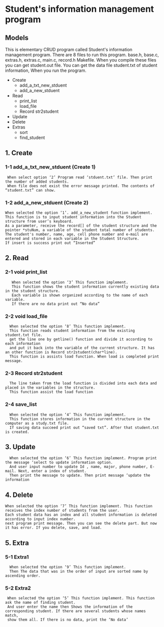Student's information management program
========================================
Models
------

This is elementary CRUD program called Student's information management program.
There are 8 files to run this program. base.h, base.c, extras.h, extras.c, main.c, record.h Makefile.
When you compile these files you can get student.out file.
You can get the data file student.txt of student information, When you run the program.

* Create
   - add_a_txt_new_stduent
   - add_a_new_stduent
* Read
   - print_list
   - load_file
   - Record str2student 
* Update
* Delete
* Extras
   - sort
   - find_student

## 1. Create
### 1-1 add_a_txt_new_stduent (Create 1)

     When select option ‘2’ Program read ‘stduent.txt’ file. Then print the number of added students.
     When file does not exist the error message printed. The contents of “student.txt” can show.
  
### 1-2 add_a_new_stduent (Create 2)
 
    When selected the option ‘1’. add_a_new_student function implement.
    This function is to input student information into the Student structure from user’s keyboard.
    As a parameter, receive the record[] of the student structure and the pointer *stuNum, a variable of the student total number of students.
    The student's number, name, age, cell phone number and e-mail are entered and stored in each variable in the Student Structure.
    If insert is success print out “Inserted”

  
## 2. Read

### 2-1 void print_list
       When selected the option ‘3’ This function implement.
       This function shows the student information currently existing data in the student structure.
       Each variable is shown organized according to the name of each variable.
       If there are no data print out “No data”

  
 ### 2-2 void load_file
      When selected the option ‘8’ This function implement.
      This function reads student information from the existing student.txt file.
      get the line one by getline() function and divide it according to each information
      and put it back into the variable of the current structure. It has an other function is Record str2student(char*line).
      This function is assists load function. When load is completed print message.

 ###  2-3 Record str2student 
      The line taken from the load function is divided into each data and placed in the variables in the structure.
      This function assist the load function
 
 ###  2-4 save_list 
      When selected the option ‘4’ This function implement.
      This function stores information in the current structure in the computer as a study.txt file.
      If saving data succeed print out “saved txt”. After that student.txt is created.
      
 ## 3. Update
      When selected the option ‘6’ This function implement. Program print the message ‘select to update information option.
      And user input number to update Id , name, major, phone number, E-mail. Next, enter a index of student.
      Then print the message to update. Then print message ‘update the information

 ## 4. Delete
    When selected the option ‘7’ This function implement. This function receives the index number of students from the user.
    Each student data has an index and all student information is deleted according to input index number.
    next program print message. Then you can see the delete part. But now it has error. If you delete, save, and load.
    
 ## 5. Extra

### 5-1 Extra1
      When selected the option ‘9’ This function implement.
      Then The data that was in the order of input are sorted name by ascending order.
     
### 5-2 Extra2
     When selected the option ‘5’ This function implement. This function ask the name of finding student.
     And user enter the name then Shows the information of the corresponding student. If there are several students whose names match,
     show them all. If there is no data, print the ‘No data’
